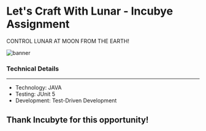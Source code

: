 # Let's Craft With Lunar - Incubye Assignment
CONTROL LUNAR AT MOON FROM THE EARTH!

![banner](https://github.com/omjogani/lets-craft-with-lunar/assets/72139914/650968cd-02a8-4d64-83a4-9b01e5fa1904)

### Technical Details

---
- Technology: JAVA
- Testing:  JUnit 5
- Development: Test-Driven Development

## Thank Incubyte for this opportunity!
